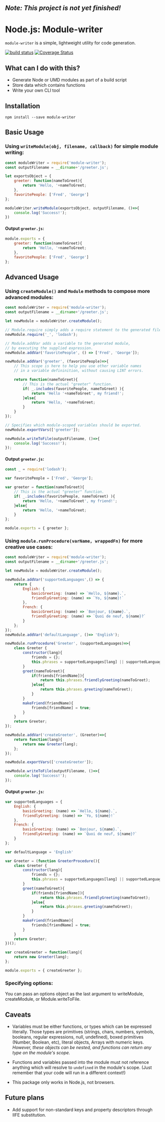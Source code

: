 ## *Note:  This project is not yet finished!*



Node.js: Module-writer
======================

`module-writer` is a simple, lightweight utility for code generation.

[![build status](https://travis-ci.org/SmithPR/module-writer.svg?branch=master)](https://travis-ci.org/SmithPR/module-writer)
[![Coverage Status](https://coveralls.io/repos/github/SmithPR/module-writer/badge.svg?branch=master)](https://coveralls.io/github/SmithPR/module-writer?branch=master)

What can I do with this?
---

* Generate Node or UMD modules as part of a build script
* Store data which contains functions
* Write your own CLI tool


Installation
------------

    npm install --save module-writer


Basic Usage
-----------

### Using `writeModule(obj, filename, callback)` for simple module writing:

```js
const moduleWriter = require('module-writer');
const outputFilename = __dirname+'/greeter.js';

let exportsObject = {
    greeter: function(nameToGreet){
        return 'Hello, '+nameToGreet;
    },
    favoritePeople: ['Fred', 'George']
};

moduleWriter.writeModule(exportsObject, outputFilename, ()=>{
    console.log('Success!');
})
```

#### Output `greeter.js`:
```js
module.exports = {
    greeter: function(nameToGreet){
        return 'Hello, '+nameToGreet;
    },
    favoritePeople: ['Fred', 'George']
};
```

Advanced Usage
--------------

### Using `createModule()` and `Module` methods to compose more advanced modules:

```js
const moduleWriter = require('module-writer');
const outputFilename = __dirname+'/greeter.js';

let newModule = moduleWriter.createModule();

// Module.require simply adds a require statement to the generated file.
newModule.require('_', 'lodash');

// Module.addVar adds a variable to the generated module,
// by executing the supplied expression.
newModule.addVar('favoritePeople', () => ['Fred', 'George']);

newModule.addVar('greeter', (favoritePeople)=>{
    // This scope is here to help you use other variable names
    // in a variable defininition, without causing LINT errors.

    return function(nameToGreet){
        // This is the actual "greeter" function.
        if( _.includes(favoritePeople, nameToGreet) ){
            return 'Hello '+nameToGreet', my friend!';
        }else{
            return 'Hello, '+nameToGreet;
        }
    }
});

// Specifies which module-scoped variables should be exported.
newModule.exportVars(['greeter']);

newModule.writeToFile(outputFilename, ()=>{
    console.log('Success!');
});
```

#### Output `greeter.js`:
```js
const _ = require('lodash');

var favoritePeople = ['Fred', 'George'];

var greeter = function(nameToGreet){
    // This is the actual "greeter" function.
    if( _.includes(favoritePeople, nameToGreet) ){
        return 'Hello, '+nameToGreet', my friend!';
    }else{
        return 'Hello, '+nameToGreet;
    }
};

module.exports = { greeter };
```


### Using `module.runProcedure(varName, wrappedFn)` for more creative use cases:
```js
const moduleWriter = require('module-writer');
const outputFilename = __dirname+'/greeter.js';

let newModule = moduleWriter.createModule();

newModule.addVar('supportedLanguages',() => {
    return {
        English: {
            basicGreeting: (name) => `Hello, ${name}.`,
            friendlyGreeting: (name) => `Yo, ${name}!`
        },
        French: {
            basicGreeting: (name) => `Bonjour, ${name}.`,
            friendlyGreeting: (name) => `Quoi de neuf, ${name}?`
        }
    };
});
newModule.addVar('defaultLanguage', ()=> 'English');

newModule.runProcedure('Greeter', (supportedLanguages)=>{
    class Greeter {
        constructor(lang){
            friends = {};
            this.phrases = supportedLanguages[lang] || supportedLanguages[defaultLang];
        }
        greet(nameToGreet){
            if(friends[friendName]){
                return this.phrases.friendlyGreeting(nameToGreet);
            }else{
                return this.phrases.greeting(nameToGreet);
            }
        }
        makeFriend(friendName){
            friends[friendName] = true;
        }
    }
    return Greeter;
});

newModule.addVar('createGreeter', (Greeter)=>{
    return function(lang){
        return new Greeter(lang);
    };
});

newModule.exportVars(['createGreeter']);

newModule.writeToFile(outputFilename, ()=>{
    console.log('Success!');
});
```

#### Output `greeter.js`:
```js
var supportedLanguages = {
    English: {
        basicGreeting: (name) => `Hello, ${name}.`,
        friendlyGreeting: (name) => `Yo, ${name}!`
    },
    French: {
        basicGreeting: (name) => `Bonjour, ${name}.`,
        friendlyGreeting: (name) => `Quoi de neuf, ${name}?`
    }
};

var defaultLanguage = 'English'

var Greeter = (function GreeterProcedure(){
    class Greeter {
        constructor(lang){
            friends = {};
            this.phrases = supportedLanguages[lang] || supportedLanguages[defaultLang];
        }
        greet(nameToGreet){
            if(friends[friendName]){
                return this.phrases.friendlyGreeting(nameToGreet);
            }else{
                return this.phrases.greeting(nameToGreet);
            }
        }
        makeFriend(friendName){
            friends[friendName] = true;
        }
    }
    return Greeter;
})();

var createGreeter = function(lang){
    return new Greeter(lang);
};

module.exports = { createGreeter };
```

### Specifying options:

You can pass an options object as the last argument to writeModule, createModule, or Module.writeToFile.


Caveats
-------

* Variables must be either functions, or types which can be expressed literally.  Those types are primitives (strings, chars, numbers, symbols, booleans, regular expressions, null, undefined), boxed primitives (Number, Boolean, etc), literal objects, Arrays with numeric keys.  *However, these objects can be nested, and functions can return any type on the module's scope.*

* Functions and variables passed into the module must not reference anything which will resolve to `undefined` in the module's scope.  (Just remember that your code will run in a different context!)

* This package only works in Node.js, not browsers.


Future plans
------------

* Add support for non-standard keys and property descriptors through IIFE substitution.
